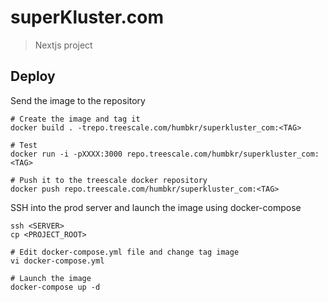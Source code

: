 # superKluster.com
> Nextjs project


## Deploy

Send the image to the repository
```
# Create the image and tag it
docker build . -trepo.treescale.com/humbkr/superkluster_com:<TAG>

# Test
docker run -i -pXXXX:3000 repo.treescale.com/humbkr/superkluster_com:<TAG>

# Push it to the treescale docker repository
docker push repo.treescale.com/humbkr/superkluster_com:<TAG>
```

SSH into the prod server and launch the image using docker-compose
```
ssh <SERVER>
cp <PROJECT_ROOT>

# Edit docker-compose.yml file and change tag image
vi docker-compose.yml

# Launch the image
docker-compose up -d
```
